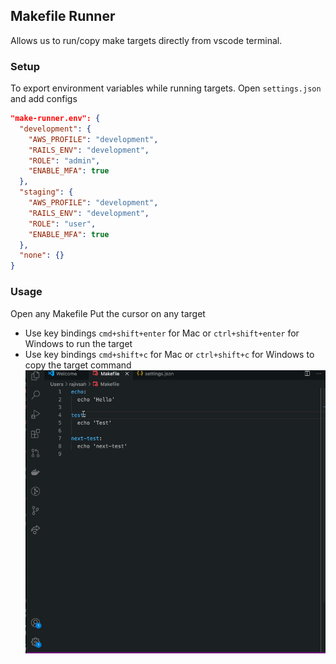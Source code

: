 ## Makefile Runner
Allows us to run/copy make targets directly from vscode terminal.
### Setup
To export environment variables while running targets.
Open `settings.json` and add configs
``` json
"make-runner.env": {
  "development": {
    "AWS_PROFILE": "development",
    "RAILS_ENV": "development",
    "ROLE": "admin",
    "ENABLE_MFA": true
  },
  "staging": {
    "AWS_PROFILE": "development",
    "RAILS_ENV": "development",
    "ROLE": "user",
    "ENABLE_MFA": true
  },
  "none": {}
}
```
### Usage
Open any Makefile
Put the cursor on any target
- Use key bindings `cmd+shift+enter` for Mac or `ctrl+shift+enter` for Windows to run the target
- Use key bindings `cmd+shift+c` for Mac or `ctrl+shift+c` for Windows to copy the target command
![](sample.gif)
